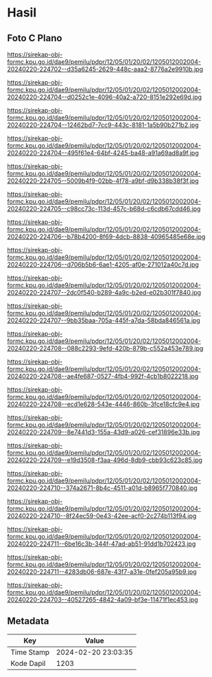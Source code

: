 # Hasil

## Foto C Plano

https://sirekap-obj-formc.kpu.go.id/dae9/pemilu/pdpr/12/05/01/20/02/1205012002004-20240220-224702--d35a6245-2629-448c-aaa2-8776a2e9910b.jpg

https://sirekap-obj-formc.kpu.go.id/dae9/pemilu/pdpr/12/05/01/20/02/1205012002004-20240220-224704--d0252c1e-4096-40a2-a720-8151e292e69d.jpg

https://sirekap-obj-formc.kpu.go.id/dae9/pemilu/pdpr/12/05/01/20/02/1205012002004-20240220-224704--12462bd7-7cc9-443c-8181-1a5b90b271b2.jpg

https://sirekap-obj-formc.kpu.go.id/dae9/pemilu/pdpr/12/05/01/20/02/1205012002004-20240220-224704--495f61e4-64bf-4245-ba48-a91a69ad8a9f.jpg

https://sirekap-obj-formc.kpu.go.id/dae9/pemilu/pdpr/12/05/01/20/02/1205012002004-20240220-224705--5009b4f9-02bb-4f78-a9bf-d9b338b38f3f.jpg

https://sirekap-obj-formc.kpu.go.id/dae9/pemilu/pdpr/12/05/01/20/02/1205012002004-20240220-224705--c98cc73c-113d-457c-b68d-c6cdb67cdd46.jpg

https://sirekap-obj-formc.kpu.go.id/dae9/pemilu/pdpr/12/05/01/20/02/1205012002004-20240220-224706--b78b4200-8f69-4dcb-8838-40965485e68e.jpg

https://sirekap-obj-formc.kpu.go.id/dae9/pemilu/pdpr/12/05/01/20/02/1205012002004-20240220-224706--d706b5b6-6ae1-4205-af0e-271012a40c7d.jpg

https://sirekap-obj-formc.kpu.go.id/dae9/pemilu/pdpr/12/05/01/20/02/1205012002004-20240220-224707--2dc0f540-b289-4a9c-b2ed-e02b301f7840.jpg

https://sirekap-obj-formc.kpu.go.id/dae9/pemilu/pdpr/12/05/01/20/02/1205012002004-20240220-224707--9bb35baa-705a-445f-a7da-58bda846561a.jpg

https://sirekap-obj-formc.kpu.go.id/dae9/pemilu/pdpr/12/05/01/20/02/1205012002004-20240220-224708--088c2293-9efd-420b-879b-c552a453e789.jpg

https://sirekap-obj-formc.kpu.go.id/dae9/pemilu/pdpr/12/05/01/20/02/1205012002004-20240220-224708--ae4fe687-0527-4fb4-992f-4cb1b8022218.jpg

https://sirekap-obj-formc.kpu.go.id/dae9/pemilu/pdpr/12/05/01/20/02/1205012002004-20240220-224708--ecd1e628-543e-4446-860b-3fce18cfc9e4.jpg

https://sirekap-obj-formc.kpu.go.id/dae9/pemilu/pdpr/12/05/01/20/02/1205012002004-20240220-224709--8e7441d3-155a-43d9-a026-cef31896e33b.jpg

https://sirekap-obj-formc.kpu.go.id/dae9/pemilu/pdpr/12/05/01/20/02/1205012002004-20240220-224709--e19d3508-f3aa-496d-8db9-cbb93c623c85.jpg

https://sirekap-obj-formc.kpu.go.id/dae9/pemilu/pdpr/12/05/01/20/02/1205012002004-20240220-224710--374a2671-8b4c-4511-a01d-b8965f770840.jpg

https://sirekap-obj-formc.kpu.go.id/dae9/pemilu/pdpr/12/05/01/20/02/1205012002004-20240220-224710--8f24ec59-0e43-42ee-acf0-2c274b113f94.jpg

https://sirekap-obj-formc.kpu.go.id/dae9/pemilu/pdpr/12/05/01/20/02/1205012002004-20240220-224711--6be16c3b-344f-47ad-ab51-91dd1b702423.jpg

https://sirekap-obj-formc.kpu.go.id/dae9/pemilu/pdpr/12/05/01/20/02/1205012002004-20240220-224711--4283db06-687e-43f7-a31e-0fef205a95b9.jpg

https://sirekap-obj-formc.kpu.go.id/dae9/pemilu/pdpr/12/05/01/20/02/1205012002004-20240220-224703--40527265-4842-4a09-bf3e-11471f1ec453.jpg


## Metadata

| Key        | Value               |
| ---------- | ------------------- |
| Time Stamp | 2024-02-20 23:03:35 |
| Kode Dapil | 1203                |



